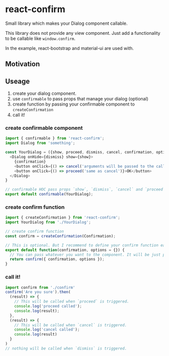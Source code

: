 # react-confirm
Small library which makes your Dialog component callable.

This library does not provide any view component. Just add a functionality to be callable like `window.confirm`.

In the example, react-bootstrap and material-ui are used with.

## Motivation

## Useage
1. create your dialog component.
2. use `confirmable` to pass props that manage your dialog (optional)
3. create function by passing your confirmable component to `createConfirmation`
4. call it!

### create confirmable component

```js
import { confirmable } from 'react-confirm';
import Dialog from 'something';

const YourDialog = ({show, proceed, dismiss, cancel, confirmation, options}) => {
  <Dialog onHide={dismiss} show={show}>
    {confirmation}
    <button onClick={() => cancel('arguments will be passed to the callback')}>CANCEL</button>
    <button onClick={() => proceed('same as cancel')}>OK</button>
  </Dialog>
}

// confirmable HOC pass props `show`, `dismiss`, `cancel` and `proceed` to your component.
export default confirmable(YourDialog);
```

### create confirm function
```js
import { createConfirmation } from 'react-confirm';
import YourDialog from './YourDialog';

// create confirm function
const confirm = createConfirmation(Confirmation);

// This is optional. But I recommend to define your confirm function easy to call.
export default function(confirmation, options = {}) {
  // You can pass whatever you want to the component. It will be just passed to your Component's props
  return confirm({ confirmation, options });
}

```

### call it!
```js
import confirm from './confirm'
confirm('Are you sure').then(
  (result) => {
    // This will be called when `proceed` is triggered.
    console.log('proceed called');
    console.log(result);
  },
  (result) => {
    // This will be called when `cancel` is triggered.
    console.log('cancel called');
    console.log(result)
  }
)
// nothing will be called when `dismiss` is triggered.
```

